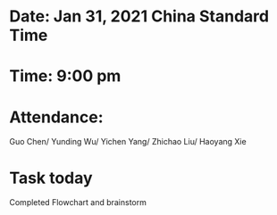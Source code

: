 # Date: Jan 31, 2021 China Standard Time
# Time: 9:00 pm
# Attendance:
Guo Chen/
Yunding Wu/
Yichen Yang/
Zhichao Liu/
Haoyang Xie
# Task today
Completed Flowchart and brainstorm
